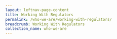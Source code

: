 ```yaml
---
layout: leftnav-page-content
title: Working With Regulators
permalink: /who-we-are/working-with-regulators/
breadcrumb: Working With Regulators
collection_name: who-we-are
---
```

